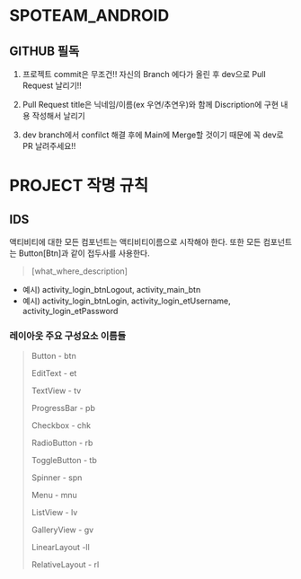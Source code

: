 # SPOTEAM_ANDROID

## GITHUB 필독

1. 프로젝트 commit은 무조건!! 자신의 Branch 에다가 올린 후 dev으로 Pull Request 날리기!!

2. Pull Request title은 닉네임/이름(ex 우연/추연우)와 함께 Discription에 구현 내용 작성해서 날리기

3. dev branch에서 confilct 해결 후에 Main에 Merge할 것이기 때문에 꼭 dev로 PR 날려주세요!!

# PROJECT 작명 규칙

## IDS

액티비티에 대한 모든 컴포넌트는 액티비티이름으로 시작해야 한다. 또한 모든 컴포넌트는 Button[Btn]과 같이 접두사를 사용한다.

> [what_where_description]
> 
- 예시) activity_login_btnLogout, activity_main_btn
- 예시) activity_login_btnLogin, activity_login_etUsername, activity_login_etPassword

### 레이아웃 주요 구성요소 이름들

> Button - btn
> 
> 
> EditText - et
> 
> TextView - tv
> 
> ProgressBar - pb
> 
> Checkbox - chk
> 
> RadioButton - rb
> 
> ToggleButton - tb
> 
> Spinner - spn
> 
> Menu - mnu
> 
> ListView - lv
> 
> GalleryView - gv
> 
> LinearLayout -ll
> 
> RelativeLayout - rl
>
